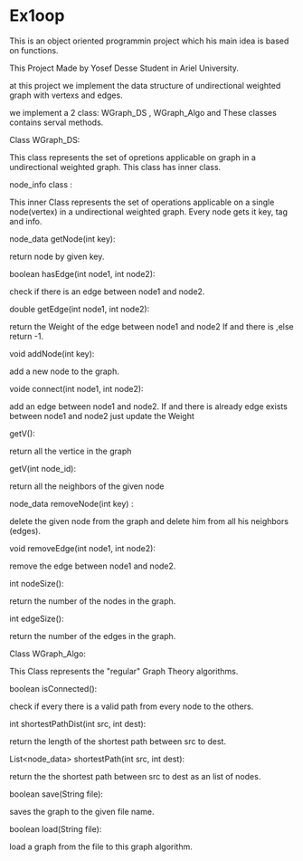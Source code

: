 # Ex1oop


This is an object oriented programmin project which his main idea is based on functions.

This Project Made by Yosef Desse Student in Ariel University.

at this project we implement the data structure of undirectional weighted graph with vertexs and edges. 

we implement a 2 class: WGraph_DS , WGraph_Algo and These classes  contains serval methods.



Class WGraph_DS:

This class represents the set of opretions applicable on graph in  a undirectional weighted graph.
 This class has inner class. 

 node_info class :
 
This inner Class represents the set of operations applicable on a  single node(vertex) in a undirectional weighted graph. Every node gets it key, tag and info.

node_data getNode(int key):

return  node by given key.

boolean hasEdge(int node1, int node2):

check if there is an edge between node1 and node2.

double getEdge(int node1, int node2):

return the Weight of the edge between node1 and node2 If and there is ,else return -1.

void addNode(int key):

add a new node to the graph. 

voide connect(int node1, int node2): 

add an edge between node1 and node2. If and there is already edge exists between node1 and node2 just update the Weight

getV():

return all the vertice in the graph

getV(int node_id):

return all the neighbors of the given node

node_data removeNode(int key) :

delete the given node from the graph and delete him from all his neighbors (edges).

void removeEdge(int node1, int node2):

remove the edge between node1 and node2.

int nodeSize():

return the number of the nodes in the graph.

int edgeSize():

return the number of the edges in the graph.



Class WGraph_Algo:

This Class represents the "regular" Graph Theory algorithms.


boolean isConnected():

check if every there is a valid path from every node to the others.

int shortestPathDist(int src, int dest):

return the length of the shortest path between src to dest.

List<node_data> shortestPath(int src, int dest):

return the the shortest path between src to dest  as an list of nodes.

boolean save(String file):

saves the graph to the given file name.

boolean load(String file):

 load a graph from the file to this graph algorithm.
